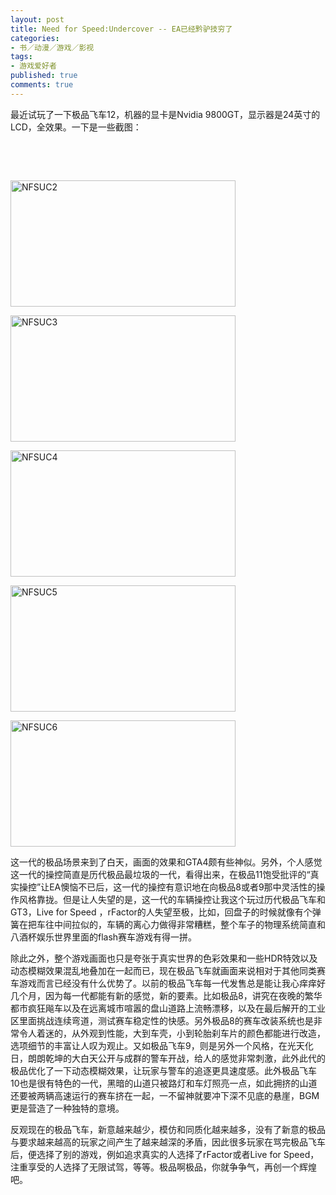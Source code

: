 ```yaml
---
layout: post
title: Need for Speed:Undercover -- EA已经黔驴技穷了
categories:
- 书／动漫／游戏／影视
tags:
- 游戏爱好者
published: true
comments: true
---
```

<p>最近试玩了一下极品飞车12，机器的显卡是Nvidia 9800GT，显示器是24英寸的LCD，全效果。一下是一些截图：</p>

<p>&nbsp;</p>

<p>&nbsp;</p>

<p><img src="http://muk0pg.bay.livefilestore.com/y1pB61UZ14YwkoDEBn_8GGhPXTGh28BiehostCZVtuKH6vdQ-hg9yPrh8JbX5kmeBWceGUPAIjKibFicXcEBkMJk5nX-TlB9wmr/Pic00001.jpg" alt="NFSUC2" width="360" height="202" /></p>

<p><img src="http://muk0pg.bay.livefilestore.com/y1pW8XIQbOVOUXpmmz2IANuyvdAomNofmKVX8YrV98fLNv8-I_lYbotuYpXMvqaHgarMi1zWMcLhx3Lf_ZRzNVgBQdg3eyngdc7/Pic00006.jpg" alt="NFSUC3" width="360" height="202" /></p>

<p><img src="http://muk0pg.bay.livefilestore.com/y1pWrZn30CEtOOz2egqn-1eLeDcBK1ankNdT_G9hnqmPkSlfoGqptSONJUPChrJ42Os7BGL-qcSU7y0YFil9rLTvPn76NspRChy/Pic00007.jpg" alt="NFSUC4" width="360" height="202" /></p>

<p><img src="http://muk0pg.bay.livefilestore.com/y1pPCDp5-ArZ-XExEMKPViqt56dD4JlyCfsHG0WR54049Qfwm8wcTYJkycnmlfPX-rq8ybhYfZhGU20dCOY2B0aa-Xp_foib0JT/Pic00009.jpg" alt="NFSUC5" width="360" height="202" /></p>

<p><img src="http://muk0pg.bay.livefilestore.com/y1pWtVKvFR8P2PbfpNbp7BipwZ_h9cFG7aODbKCje0c5n9PcHdRwQn8mrVWKpg1KaPgF9GMgP-JJl5XleDOdHR5nHIMAWiFHoCV/Pic00003.jpg" alt="NFSUC6" width="360" height="202" /></p>

<p>这一代的极品场景来到了白天，画面的效果和GTA4颇有些神似。另外，个人感觉这一代的操控简直是历代极品最垃圾的一代，看得出来，在极品11饱受批评的“真实操控”让EA懊恼不已后，这一代的操控有意识地在向极品8或者9那中灵活性的操作风格靠拢。但是让人失望的是，这一代的车辆操控让我这个玩过历代极品飞车和GT3，Live for Speed ，rFactor的人失望至极，比如，回盘子的时候就像有个弹簧在把车往中间拉似的，车辆的离心力做得非常糟糕，整个车子的物理系统简直和八酒杯娱乐世界里面的flash赛车游戏有得一拼。</p>

<p>除此之外，整个游戏画面也只是夸张于真实世界的色彩效果和一些HDR特效以及动态模糊效果混乱地叠加在一起而已，现在极品飞车就画面来说相对于其他同类赛车游戏而言已经没有什么优势了。以前的极品飞车每一代发售总是能让我心痒痒好几个月，因为每一代都能有新的感觉，新的要素。比如极品8，讲究在夜晚的繁华都市疯狂飚车以及在远离城市喧嚣的盘山道路上流畅漂移，以及在最后解开的工业区里面挑战连续弯道，测试赛车稳定性的快感。另外极品8的赛车改装系统也是非常令人着迷的，从外观到性能，大到车壳，小到轮胎刹车片的颜色都能进行改造，选项细节的丰富让人叹为观止。又如极品飞车9，则是另外一个风格，在光天化日，朗朗乾坤的大白天公开与成群的警车开战，给人的感觉非常刺激，此外此代的极品优化了一下动态模糊效果，让玩家与警车的追逐更具速度感。此外极品飞车10也是很有特色的一代，黑暗的山道只被路灯和车灯照亮一点，如此拥挤的山道还要被两辆高速运行的赛车挤在一起，一不留神就要冲下深不见底的悬崖，BGM更是营造了一种独特的意境。</p>

<p>反观现在的极品飞车，新意越来越少，模仿和同质化越来越多，没有了新意的极品与要求越来越高的玩家之间产生了越来越深的矛盾，因此很多玩家在骂完极品飞车后，便选择了别的游戏，例如追求真实的人选择了rFactor或者Live for Speed，注重享受的人选择了无限试驾，等等。极品啊极品，你就争争气，再创一个辉煌吧。</p>
